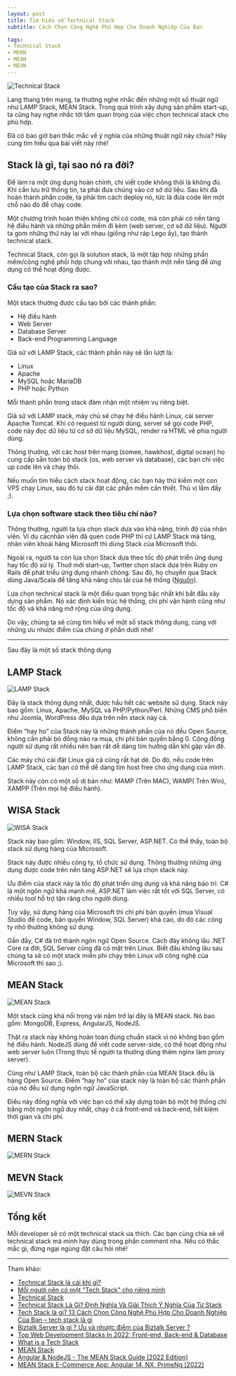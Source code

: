 ```yaml
---
layout: post
title: Tìm hiểu về Technical Stack
subtitle: Cách Chọn Công Nghệ Phù Hợp Cho Doanh Nghiệp Của Bạn

tags:
- Technical Stack
- MERN
- MEAN
- MEVN
---
```


![Technical Stack](https://boxxv.github.io/img/2022/d4e7f08b71cf52785843342351f223f1.png "Technical Stack")

Lang thang trên mạng, ta thường nghe nhắc đến những một số thuật ngữ như LAMP Stack, MEAN Stack. Trong quá trình xây dựng sản phẩm start-up, ta cũng hay nghe nhắc tới tầm quan trọng của việc chọn technical stack cho phù hợp.

Đã có bao giờ bạn thắc mắc về ý nghĩa của những thuật ngữ này chưa? Hãy cùng tìm hiểu qua bài viết này nhé!

## Stack là gì, tại sao nó ra đời?

Để làm ra một ứng dụng hoàn chỉnh, chỉ viết code không thôi là không đủ. Khi cần lưu trữ thông tin, ta phải đưa chúng vào cơ sở dữ liệu. Sau khi đã hoàn thành phần code, ta phải tìm cách deploy nó, tức là đưa code lên một chỗ nào đó để chạy code.

Một chương trình hoàn thiện không chỉ có code, mà còn phải có nền tảng hệ điều hành và những phần mềm đi kèm (web server, cơ sở dữ liệu). Người ta gom những thứ này lại với nhau (giống như ráp Lego ấy), tạo thành technical stack.

Technical Stack, còn gọi là solution stack, là một tập hợp những phần mềm/công nghệ phối hợp chung với nhau, tạo thành một nền tảng để ứng dụng có thể hoạt động được.


### Cấu tạo của Stack ra sao?

Một stack thường được cấu tạo bởi các thành phần:
- Hệ điều hành
- Web Server
- Database Server
- Back-end Programming Language

Giả sử với LAMP Stack, các thành phần này sẽ lần lượt là:
- Linux
- Apache
- MySQL hoặc  MariaDB
- PHP hoặc Python

Mỗi thành phần trong stack đảm nhận một nhiệm vụ riêng biệt.

Giả sử với LAMP stack, máy chủ sẽ chạy hệ điều hành Linux, cài server Apache Tomcat. Khi có request từ người dùng, server sẽ gọi code PHP, code này đọc dữ liệu từ cơ sở dữ liệu MySQL, render ra HTML về phía người dùng.

Thông thường, với các host trên mạng (somee, hawkhost, digital ocean) họ cung cấp sẵn toàn bộ stack (os, web server và database), các bạn chỉ việc up code lên và chạy thôi.

Nếu muốn tìm hiểu cách stack hoạt động, các bạn hãy thử kiếm một con VPS chạy Linux, sau đó tự cài đặt các phần mềm cần thiết. Thú vị lắm đấy ;).


### Lựa chọn software stack theo tiêu chí nào?

Thông thường, người ta lựa chọn stack dựa vào khả năng, trình độ của nhân viên. Ví dụ  cácnhân viên đã quen code PHP thì cứ LAMP Stack mà táng, nhân viên khoái hàng Microsoft thì dùng Stack của Microsoft thôi.

Ngoài ra, người ta còn lựa chọn Stack dựa theo tốc độ phát triển ứng dụng hay tốc độ xử lý. Thuở mới start-up, Twitter chọn stack dựa trên Ruby on Rails để phát triểu ứng dụng nhanh chóng. Sau đó, họ chuyển qua Stack dùng Java/Scala để tăng khả năng chịu tải của hệ thống ([Nguồn](https://www.theregister.co.uk/2012/11/08/twitter_epic_traffic_saved_by_java/)).

Lựa chọn technical stack là một điều quan trọng bậc nhất khi bắt đầu xây dựng sản phẩm. Nó xác định kiến trúc hệ thống, chi phí vận hành cũng như tốc độ và khả năng mở rộng của ứng dụng.

Do vậy, chúng ta sẽ cùng tìm hiểu về một số stack thông dụng, cùng với những ưu nhược điểm của chúng ở phần dưới nhé!

-----

Sau đây là một số stack thông dụng

## LAMP Stack

![LAMP Stack](https://boxxv.github.io/img/2022/lamp.jpg "LAMP Stack")

Đây là stack thông dụng nhất, được hầu hết các website sử dụng. Stack này bao gồm: Linux, Apache, MySQL và PHP/Python/Perl. Những CMS phổ biến như Joomla, WordPress đều dựa trên nền stack này cả.

Điểm “hay ho” của Stack này là những thành phần của nó đều Open Source, không cần phải bỏ đồng nào ra mua, chi phí bản quyền bằng 0. Cộng đồng người sử dụng rất nhiều nên bạn rất dễ dàng tìm hướng dẫn khi gặp vấn đề.

Các máy chủ cài đặt Linux giá cả cũng rất hạt dẻ. Do đó, nếu code trên LAMP Stack, các bạn có thể dễ dàng tìm host free cho ứng dụng của mình.

Stack này còn có một số dị bản như: MAMP (Trên MAC), WAMP( Trên Win), XAMPP (Trên mọi hệ điều hành).


## WISA Stack

![WISA Stack](https://boxxv.github.io/img/2022/LAMP-Stack-vs.-WISA-Stack.jpg "WISA Stack")

Stack này bao gồm: Window, IIS, SQL Server, ASP.NET. Có thể thấy, toàn bộ stack sử dụng hàng của Microsoft.

Stack này được nhiều công ty, tổ chức sử dụng. Thông thường những ứng dụng được code trên nền tảng ASP.NET sẽ lựa chọn stack này.

Ưu điểm của stack này là tốc độ phát triển ứng dụng và khả năng bảo trì: C# là một ngôn ngữ khá mạnh mẽ, ASP.NET làm việc rất tốt với SQL Server, có nhiều tool hỗ trợ tận răng cho người dùng.

Tuy vậy, sử dụng hàng của Microsoft thì chi phí bản quyền (mua Visual Studio để code, bản quyền Window, SQL Server) khá cao, do đó các công ty nhỏ thường không sử dụng.

Gần đầy, C# đã trở thành ngôn ngữ Open Source. Cách đây không lâu .NET Core ra đời, SQL Server cũng đã có mặt trên Linux. Biết đâu không lâu sau chúng ta sẽ có một stack miễn phí chạy trên Linux với công nghệ của Microsoft thì sao ;).


## MEAN Stack

![MEAN Stack](https://boxxv.github.io/img/2022/1_ocOSqSFc_j0rhAaBl-g_0g.png "MEAN Stack")

Một stack cũng khá nổi trong vài năm trở lại đây là MEAN stack. Nó bao gồm: MongoDB, Express, AngularJS, NodeJS.

Thật ra stack này không hoàn toàn đúng chuẩn stack vì nó không bao gồm hệ điều hành. NodeJS dùng để viết code server-side, có thể hoạt động như web server luôn (Trong thực tế người ta thường dùng thêm nginx làm proxy server).

Cũng như LAMP Stack, toàn bộ các thành phần của MEAN Stack đều là hàng Open Source. Điểm “hay ho” của stack này là toàn bộ các thành phần của nó đều sử dụng ngôn ngữ JavaScript.

Điều này đồng nghĩa với việc bạn có thể xây dựng toàn bộ một hệ thống chỉ bằng một ngôn ngữ duy nhất, chạy ở cả front-end và back-end, tiết kiệm thời gian và chi phí.

## MERN Stack

![MERN Stack](https://boxxv.github.io/img/2022/VS--1-.jpg "MERN Stack")


## MEVN Stack

![MEVN Stack](https://boxxv.github.io/img/2022/pp,840x830-pad,1000x1000,f8f8f8.u7.jpg "MEVN Stack")


## Tổng kết

Mỗi developer sẽ có một technical stack ưa thích. Các bạn cùng chia sẻ về technical stack mà mình hay dùng trong phần comment nha. Nếu có thắc mắc gì, đừng ngại ngùng đặt câu hỏi nhé!

-----
Tham khảo:
- [Technical Stack là cái khỉ gì?](https://toidicodedao.com/2017/05/23/giai-thich-technical-stack-la-gi/)
- [Mỗi người nên có một "Tech Stack" cho riêng mình](https://www.goccuachung.com/moi-nguoi-nen-co-mot-tech-stack-cho-rieng-minh/)
- [Technical Stack](https://hoangtung.blog/2019/06/20/technical-stack/)
- [Technical Stack Là Gì? Định Nghĩa Và Giải Thích Ý Nghĩa Của Từ Stack](https://ingoa.info/tech-stack-la-gi-1640010386/)
- [Tech Stack là gì? 13 Cách Chọn Công Nghệ Phù Hợp Cho Doanh Nghiệp Của Bạn – tech stack là gì](https://phptravels.vn/tech-stack-la-gi-13-cach-chon-cong-nghe-phu-hop-cho-doanh-nghiep-cua-ban-tech-stack-la-gi/)
- [Biztalk Server là gì ? Ưu và nhược điểm của Biztalk Server ?](https://viblo.asia/p/biztalk-server-la-gi-uu-va-nhuoc-diem-cua-biztalk-server-GrLZDkDOKk0)
- [Top Web Development Stacks In 2022: Front-end, Back-end & Database](https://www.angularminds.com/blog/article/top-web-development-stack-for-developers.html)
- [What is a Tech Stack](https://www.apxor.com/blog/what-is-a-tech-stack)
- [MEAN Stack](https://onexlab-io.medium.com/mean-stack-bd3f479f426)
- [Angular & NodeJS - The MEAN Stack Guide [2022 Edition]](https://www.udemy.com/course/angular-2-and-nodejs-the-practical-guide/)
- [MEAN Stack E-Commerce App: Angular 14, NX, PrimeNg [2022]](https://www.udemy.com/course/mean-stack-ecommerce-app-angular-nx-primeng/)